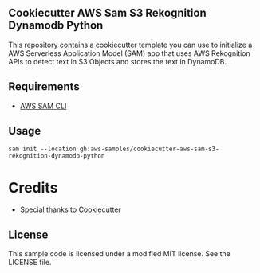 ## Cookiecutter AWS Sam S3 Rekognition Dynamodb Python
This repository contains a cookiecutter template you can use to initialize a AWS Serverless Application Model (SAM) app that uses AWS Rekognition APIs to detect text in S3 Objects and stores the text in DynamoDB.

## Requirements
* [AWS SAM CLI](https://github.com/awslabs/aws-sam-cli) 

## Usage
`sam init --location gh:aws-samples/cookiecutter-aws-sam-s3-rekognition-dynamodb-python` 

# Credits
* Special thanks to [Cookiecutter](https://github.com/audreyr/cookiecutter)

## License
This sample code is licensed under a modified MIT license. See the LICENSE file.
